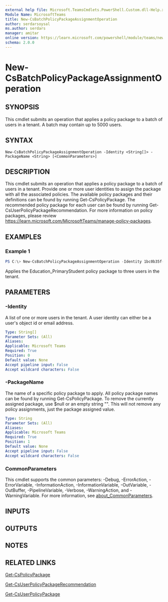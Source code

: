 ```yaml
---
external help file: Microsoft.TeamsCmdlets.PowerShell.Custom.dll-Help.xml
Module Name: MicrosoftTeams
title: New-CsBatchPolicyPackageAssignmentOperation
author: serdarsoysal
ms.author: serdars
manager: amitar
online version: https://learn.microsoft.com/powershell/module/teams/new-csbatchpolicypackageassignmentoperation
schema: 2.0.0
---
```


# New-CsBatchPolicyPackageAssignmentOperation

## SYNOPSIS
This cmdlet submits an operation that applies a policy package to a batch of users in a tenant. A batch may contain up to 5000 users.

## SYNTAX

```
New-CsBatchPolicyPackageAssignmentOperation -Identity <String[]> -PackageName <String> [<CommonParameters>]
```

## DESCRIPTION

This cmdlet submits an operation that applies a policy package to a batch of users in a tenant. Provide one or more user identities to assign the package with all the associated policies. The available policy packages and their definitions can be found by running Get-CsPolicyPackage. The recommended policy package for each user can be found by running Get-CsUserPolicyPackageRecommendation. For more information on policy packages, please review https://learn.microsoft.com/MicrosoftTeams/manage-policy-packages.

## EXAMPLES

### Example 1
```powershell
PS C:\> New-CsBatchPolicyPackageAssignmentOperation -Identity 1bc0b35f-095a-4a37-a24c-c4b6049816ab,johndoe@example.com,richardroe@example.com -PackageName Education_PrimaryStudent
```

Applies the Education_PrimaryStudent policy package to three users in the tenant.

## PARAMETERS

### -Identity

A list of one or more users in the tenant. A user identity can either be a user's object id or email address.

```yaml
Type: String[]
Parameter Sets: (All)
Aliases:
Applicable: Microsoft Teams
Required: True
Position: 0
Default value: None
Accept pipeline input: False
Accept wildcard characters: False
```

### -PackageName

The name of a specific policy package to apply. All policy package names can be found by running Get-CsPolicyPackage. To remove the currently assigned package, use $null or an empty string "". This will not remove any policy assignments, just the package assigned value.

```yaml
Type: String
Parameter Sets: (All)
Aliases:
Applicable: Microsoft Teams
Required: True
Position: 1
Default value: None
Accept pipeline input: False
Accept wildcard characters: False
```

### CommonParameters
This cmdlet supports the common parameters: -Debug, -ErrorAction, -ErrorVariable, -InformationAction, -InformationVariable, -OutVariable, -OutBuffer, -PipelineVariable, -Verbose, -WarningAction, and -WarningVariable. For more information, see [about_CommonParameters](https://go.microsoft.com/fwlink/?LinkID=113216).

## INPUTS

## OUTPUTS

## NOTES

## RELATED LINKS

[Get-CsPolicyPackage](https://learn.microsoft.com/powershell/module/teams/get-cspolicypackage)

[Get-CsUserPolicyPackageRecommendation](https://learn.microsoft.com/powershell/module/teams/get-csuserpolicypackagerecommendation)

[Get-CsUserPolicyPackage](https://learn.microsoft.com/powershell/module/teams/get-csuserpolicypackage)

